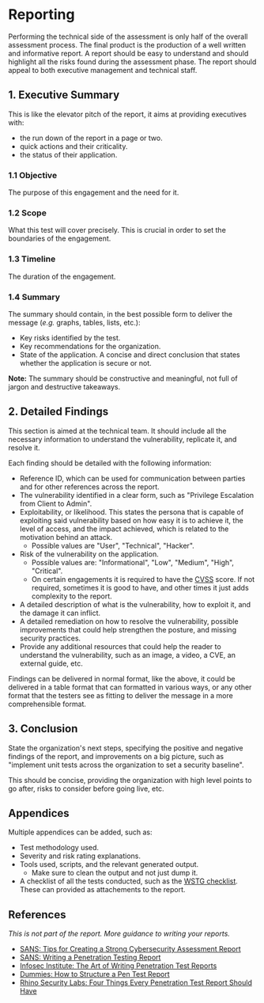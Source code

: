 # Reporting

Performing the technical side of the assessment is only half of the overall assessment process. The final product is the production of a well written and informative report. A report should be easy to understand and should highlight all the risks found during the assessment phase. The report should appeal to both executive management and technical staff.

## 1. Executive Summary

This is like the elevator pitch of the report, it aims at providing executives with:

- the run down of the report in a page or two.
- quick actions and their criticality.
- the status of their application.

### 1.1 Objective

The purpose of this engagement and the need for it.

### 1.2 Scope

What this test will cover precisely. This is crucial in order to set the boundaries of the engagement.

### 1.3 Timeline

The duration of the engagement.

### 1.4 Summary

The summary should contain, in the best possible form to deliver the message (*e.g.* graphs, tables, lists, etc.):

- Key risks identified by the test.
- Key recommendations for the organization.
- State of the application. A concise and direct conclusion that states whether the application is secure or not.

**Note:** The summary should be constructive and meaningful, not full of jargon and destructive takeaways.

## 2. Detailed Findings

This section is aimed at the technical team. It should include all the necessary information to understand the vulnerability, replicate it, and resolve it.

Each finding should be detailed with the following information:

- Reference ID, which can be used for communication between parties and for other references across the report.
- The vulnerability identified in a clear form, such as "Privilege Escalation from Client to Admin".
- Exploitability, or likelihood. This states the persona that is capable of exploiting said vulnerability based on how easy it is to achieve it, the level of access, and the impact achieved, which is related to the motivation behind an attack.
  - Possible values are "User", "Technical", "Hacker".
- Risk of the vulnerability on the application.
  - Possible values are: "Informational", "Low", "Medium", "High", "Critical".
  - On certain engagements it is required to have the [CVSS](https://www.first.org/cvss/) score. If not required, sometimes it is good to have, and other times it just adds complexity to the report.
- A detailed description of what is the vulnerability, how to exploit it, and the damage it can inflict.
- A detailed remediation on how to resolve the vulnerability, possible improvements that could help strengthen the posture, and missing security practices.
- Provide any additional resources that could help the reader to understand the vulnerability, such as an image, a video, a CVE, an external guide, etc.

Findings can be delivered in normal format, like the above, it could be delivered in a table format that can formatted in various ways, or any other format that the testers see as fitting to deliver the message in a more comprehensible format.

## 3. Conclusion

State the organization's next steps, specifying the positive and negative findings of the report, and improvements on a big picture, such as "implement unit tests across the organization to set a security baseline".

This should be concise, providing the organization with high level points to go after, risks to consider before going live, etc.

## Appendices

Multiple appendices can be added, such as:

- Test methodology used.
- Severity and risk rating explanations.
- Tools used, scripts, and the relevant generated output.
  - Make sure to clean the output and not just dump it.
- A checklist of all the tests conducted, such as the [WSTG checklist](https://github.com/OWASP/wstg/tree/master/checklist). These can provided as attachements to the report.

## References

_This is not part of the report. More guidance to writing your reports._

- [SANS: Tips for Creating a Strong Cybersecurity Assessment Report](https://www.sans.org/blog/tips-for-creating-a-strong-cybersecurity-assessment-report/)
- [SANS: Writing a Penetration Testing Report](https://www.sans.org/reading-room/whitepapers/bestprac/paper/33343)
- [Infosec Institute: The Art of Writing Penetration Test Reports](https://resources.infosecinstitute.com/topic/writing-penetration-testing-reports/)
- [Dummies: How to Structure a Pen Test Report](https://www.dummies.com/computers/macs/security/how-to-structure-a-pen-test-report/)
- [Rhino Security Labs: Four Things Every Penetration Test Report Should Have](https://rhinosecuritylabs.com/penetration-testing/four-things-every-penetration-test-report/)
